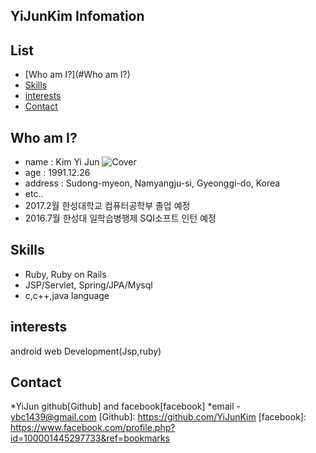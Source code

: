 ## YiJunKim Infomation

## List 

* [Who am I?](#Who am I?)
* [Skills](#major)
* [interests](#interest)
* [Contact](#Contact)

## <a name="Who am I?"></a>Who am I?
* name : Kim Yi Jun
![Cover](http://i.imgur.com/O7FA0du.jpg?2)
* age : 1991.12.26
* address : Sudong-myeon, Namyangju-si, Gyeonggi-do, Korea
* etc..
* 2017.2월 한성대학교 컴퓨터공학부 졸업 예정
* 2016.7월 한성대 일학습병행제 SQI소프트 인턴 예정

## <a name="major"></a>Skills

* Ruby, Ruby on Rails
* JSP/Servlet, Spring/JPA/Mysql
* c,c++,java language

## <a name="interest"></a>interests
android 
web Development(Jsp,ruby)



## <a name="Contact"></a>Contact
*YiJun github[Github] and facebook[facebook]
*email - ybc1439@gmail.com
[Github]: https://github.com/YiJunKim
[facebook]: https://www.facebook.com/profile.php?id=100001445297733&ref=bookmarks
